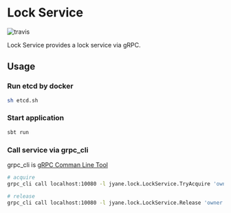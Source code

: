# Lock Service
![travis](https://travis-ci.org/jyane/lock-service.svg?branch=master)

Lock Service provides a lock service via gRPC.

## Usage

### Run etcd by docker

``` sh
sh etcd.sh
```

### Start application

``` sh
sbt run
```

### Call service via grpc_cli
grpc_cli is [gRPC Comman Line Tool](https://github.com/grpc/grpc/blob/v1.7.2/doc/command_line_tool.md)

``` sh
# acquire
grpc_cli call localhost:10080 -l jyane.lock.LockService.TryAcquire 'owner: "jyane" key: "test" duration { seconds: 10 }'

# release
grpc_cli call localhost:10080 -l jyane.lock.LockService.Release 'owner: "jyane" key: "test"'
```
